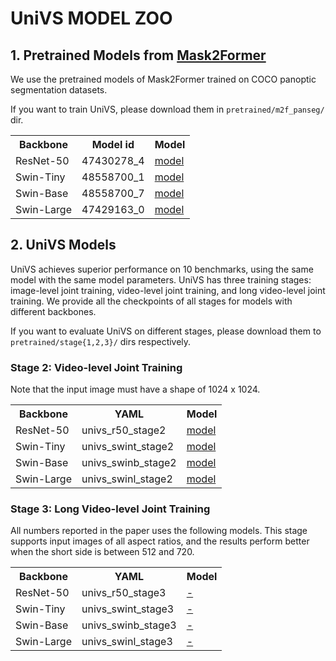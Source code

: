 # UniVS MODEL ZOO

## 1. Pretrained Models from [Mask2Former](https://github.com/facebookresearch/Mask2Former/blob/main/MODEL_ZOO.md#panoptic-segmentation)
We use the pretrained models of Mask2Former trained on COCO panoptic segmentation datasets. 

If you want to train UniVS, please download them in `pretrained/m2f_panseg/` dir.

<table>
  <tr>
    <th>Backbone</th>
    <th>Model id</th>
    <th>Model</th>
  </tr>
  <tr>
    <td>ResNet-50</td>
    <td>47430278_4</td>
    <td><a href="https://dl.fbaipublicfiles.com/maskformer/mask2former/coco/panoptic/maskformer2_R50_bs16_50ep/model_final_94dc52.pkl">model</a></td>
  </tr>
  <tr>
    <td>Swin-Tiny</td>
    <td>48558700_1</td>
    <td><a href="https://dl.fbaipublicfiles.com/maskformer/mask2former/coco/panoptic/maskformer2_swin_tiny_bs16_50ep/model_final_9fd0ae.pkl">model</a></td>
  </tr>
  <tr>
    <td>Swin-Base</td>
    <td>48558700_7</td>
    <td><a href="https://dl.fbaipublicfiles.com/maskformer/mask2former/coco/panoptic/maskformer2_swin_base_IN21k_384_bs16_50ep/model_final_54b88a.pkl">model</a></td>
  </tr>
  <tr>
    <td>Swin-Large</td>
    <td>47429163_0</td>
    <td><a href="https://dl.fbaipublicfiles.com/maskformer/mask2former/coco/panoptic/maskformer2_swin_large_IN21k_384_bs16_100ep/model_final_f07440.pkl">model</a></td>
  </tr>
</table>

## 2. UniVS Models
UniVS achieves superior performance on 10 benchmarks, using the same model with the same model parameters. UniVS has three training stages: image-level joint training, video-level joint training, and long video-level joint training. We provide all the checkpoints of all stages for models with different backbones. 

If you want to evaluate UniVS on different stages, please download them to `pretrained/stage{1,2,3}/` dirs respectively.

### Stage 2: Video-level Joint Training
Note that the input image must have a shape of 1024 x 1024.
<table>
  <tr>
    <th>Backbone</th>
    <th>YAML</th>
    <th>Model</th>
  </tr>
  <tr>
    <td>ResNet-50</td>
    <td>univs_r50_stage2</td>
    <td><a href="?">model</a></td>
  </tr>
  <tr>
    <td>Swin-Tiny</td>
    <td>univs_swint_stage2</td>
    <td><a href="?">model</a></td>
  </tr>
  <tr>
    <td>Swin-Base</td>
    <td>univs_swinb_stage2</td>
    <td><a href="">model</a></td>
  </tr>
  <tr>
    <td>Swin-Large</td>
    <td>univs_swinl_stage2</td>
    <td><a href="">model</a></td>
  </tr>
</table>

### Stage 3: Long Video-level Joint Training
All numbers reported in the paper uses the following models. This stage supports input images of all aspect ratios, and the results perform better when the short side is between 512 and 720.

<table>
  <tr>
    <th>Backbone</th>
    <th>YAML</th>
    <th>Model</th>

  </tr>
  <tr>
    <td>ResNet-50</td>
    <td>univs_r50_stage3</td>
    <td><a href="?">-</a></td>
  </tr>
  <tr>
    <td>Swin-Tiny</td>
    <td>univs_swint_stage3</td>
    <td><a href="?">-</a></td>
  </tr>
  <tr>
    <td>Swin-Base</td>
    <td>univs_swinb_stage3</td>
    <td><a href="">-</a></td>
  </tr>
  <tr>
    <td>Swin-Large</td>
    <td>univs_swinl_stage3</td>
    <td><a href="">-</a></td>
  </tr>
</table>

